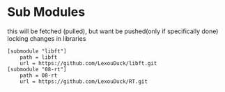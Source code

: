 # Sub Modules
this will be fetched (pulled), but want be pushed(only if specifically done)
locking changes in libraries 

```
[submodule "libft"]
	path = libft
	url = https://github.com/LexouDuck/libft.git
[submodule "08-rt"]
	path = 08-rt
	url = https://github.com/LexouDuck/RT.git

```